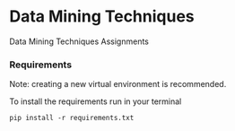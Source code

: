 # Data Mining Techniques
Data Mining Techniques Assignments

### Requirements
Note: creating a new virtual environment is recommended.

To install the requirements run in your terminal

```
pip install -r requirements.txt 
```
